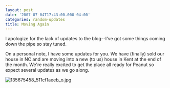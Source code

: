 ```yaml
---
layout: post
date: '2007-07-04T17:43:00.000-04:00'
categories: random-updates
title: Moving Again
---
```


I apologize for the lack of updates to the blog--I've got some things coming down the pipe so stay tuned.

On a personal note, I have some updates for you. We have (finally) sold our house in NC and are moving into a new (to us) house in Kent at the end of the month. We're really excited to get the place all ready for Peanut so expect several updates as we go along.



![135675458_511cf1aeeb_o.jpg](/assets/2007/135675458_511cf1aeeb_o.jpg)